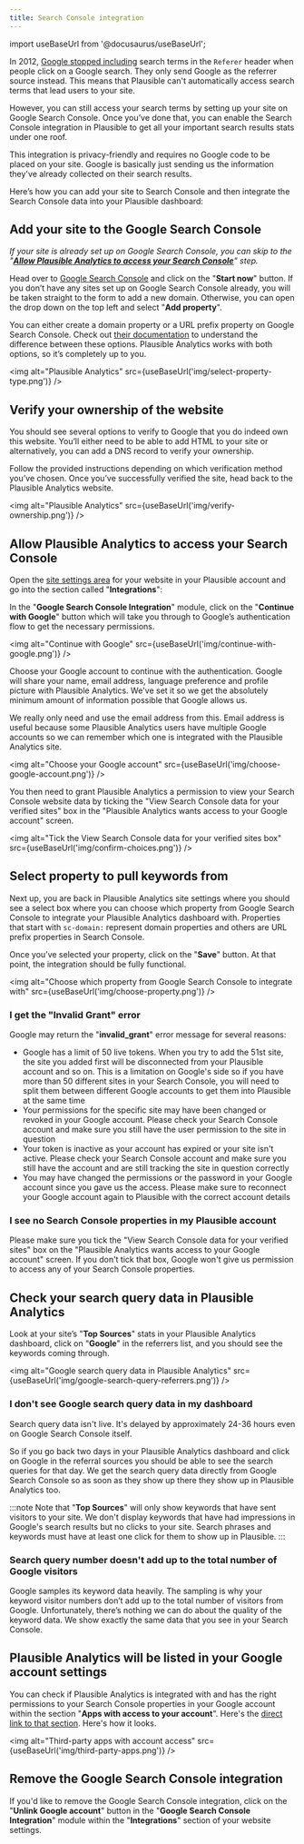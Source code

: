```yaml
---
title: Search Console integration
--- 
```


import useBaseUrl from '@docusaurus/useBaseUrl';

In 2012, [Google stopped including](https://webmasters.googleblog.com/2012/03/upcoming-changes-in-googles-http.html) search terms in the `Referer` header when people click on a Google search. They only send Google as the referrer source instead. This means that Plausible can't automatically access search terms that lead users to your site.

However, you can still access your search terms by setting up your site on Google Search Console. Once you’ve done that, you can enable the Search Console integration in Plausible to get all your important search results stats under one roof.

This integration is privacy-friendly and requires no Google code to be placed on your site. Google is basically just sending us the information they've already collected on their search results.

Here’s how you can add your site to Search Console and then integrate the Search Console data into your Plausible dashboard:

## Add your site to the Google Search Console

_If your site is already set up on Google Search Console, you can skip to the "**[Allow Plausible Analytics to access your Search Console](#allow-plausible-analytics-to-access-your-search-console)**" step._

Head over to [Google Search Console](https://search.google.com/search-console/) and click on the "**Start now**" button. If you don’t have any sites set up on Google Search Console already, you will be taken straight to the form to add a new domain. Otherwise, you can open the drop down on the top left and select "**Add property**".

You can either create a domain property or a URL prefix property on Google Search Console. Check out [their documentation](https://support.google.com/webmasters/answer/34592?hl=en) to understand the difference between these options. Plausible Analytics works with both options, so it’s completely up to you.

<img alt="Plausible Analytics" src={useBaseUrl('img/select-property-type.png')} />

## Verify your ownership of the website

You should see several options to verify to Google that you do indeed own this website. You’ll either need to be able to add HTML to your site or alternatively, you can add a DNS record to verify your ownership.

Follow the provided instructions depending on which verification method you’ve chosen. Once you’ve successfully verified the site, head back to the Plausible Analytics website.

<img alt="Plausible Analytics" src={useBaseUrl('img/verify-ownership.png')} />

## Allow Plausible Analytics to access your Search Console

Open the [site settings area](website-settings.md) for your website in your Plausible account and go into the section called "**Integrations**":

In the "**Google Search Console Integration**" module, click on the "**Continue with Google**" button which will take you through to Google’s authentication flow to get the necessary permissions.

<img alt="Continue with Google" src={useBaseUrl('img/continue-with-google.png')} />

Choose your Google account to continue with the authentication. Google will share your name, email address, language preference and profile picture with Plausible Analytics. We've set it so we get the absolutely minimum amount of information possible that Google allows us. 

We really only need and use the email address from this. Email address is useful because some Plausible Analytics users have multiple Google accounts so we can remember which one is integrated with the Plausible Analytics site.

<img alt="Choose your Google account" src={useBaseUrl('img/choose-google-account.png')} />

You then need to grant Plausible Analytics a permission to view your Search Console website data by ticking the "View Search Console data for your verified sites" box in the "Plausible Analytics wants access to your Google account" screen.

<img alt="Tick the View Search Console data for your verified sites box" src={useBaseUrl('img/confirm-choices.png')} />

## Select property to pull keywords from

Next up, you are back in Plausible Analytics site settings where you should see a select box where you can choose which property from Google Search Console to integrate your Plausible Analytics dashboard with. Properties that start with `sc-domain:` represent domain properties and others are URL prefix properties in Search Console.

Once you’ve selected your property, click on the "**Save**" button. At that point, the integration should be fully functional.

<img alt="Choose which property from Google Search Console to integrate with" src={useBaseUrl('img/choose-property.png')} />

### I get the "Invalid Grant" error

Google may return the "**invalid_grant**" error message for several reasons:

* Google has a limit of 50 live tokens. When you try to add the 51st site, the site you added first will be disconnected from your Plausible account and so on. This is a limitation on Google's side so if you have more than 50 different sites in your Search Console, you will need to split them between different Google accounts to get them into Plausible at the same time
* Your permissions for the specific site may have been changed or revoked in your Google account. Please check your Search Console account and make sure you still have the user permission to the site in question
* Your token is inactive as your account has expired or your site isn't active. Please check your Search Console account and make sure you still have the account and are still tracking the site in question correctly
* You may have changed the permissions or the password in your Google account since you gave us the access. Please make sure to reconnect your Google account again to Plausible with the correct account details

### I see no Search Console properties in my Plausible account

Please make sure you tick the "View Search Console data for your verified sites" box on the "Plausible Analytics wants access to your Google account" screen. If you don't tick that box, Google won't give us permission to access any of your Search Console properties. 

## Check your search query data in Plausible Analytics

Look at your site’s "**Top Sources**" stats in your Plausible Analytics dashboard, click on "**Google**" in the referrers list, and you should see the keywords coming through.

<img alt="Google search query data in Plausible Analytics" src={useBaseUrl('img/google-search-query-referrers.png')} />

### I don't see Google search query data in my dashboard

Search query data isn't live. It's delayed by approximately 24-36 hours even on Google Search Console itself. 

So if you go back two days in your Plausible Analytics dashboard and click on Google in the referral sources you should be able to see the search queries for that day. We get the search query data directly from Google Search Console so as soon as they show up there they show up in Plausible Analytics too.

:::note
Note that "**Top Sources**" will only show keywords that have sent visitors to your site. We don't display keywords that have had impressions in Google's search results but no clicks to your site. Search phrases and keywords must have at least one click for them to show up in Plausible.
:::

### Search query number doesn't add up to the total number of Google visitors

Google samples its keyword data heavily. The sampling is why your keyword visitor numbers don’t add up to the total number of visitors from Google. Unfortunately, there’s nothing we can do about the quality of the keyword data. We show exactly the same data that you see in your Search Console.

## Plausible Analytics will be listed in your Google account settings

You can check if Plausible Analytics is integrated with and has the right permissions to your Search Console properties in your Google account within the section "**Apps with access to your account**". Here's the [direct link to that section](https://myaccount.google.com/permissions). Here's how it looks.

<img alt="Third-party apps with account access" src={useBaseUrl('img/third-party-apps.png')} />

## Remove the Google Search Console integration

If you'd like to remove the Google Search Console integration, click on the "**Unlink Google account**" button in the "**Google Search Console Integration**" module within the "**Integrations**" section of your website settings.
